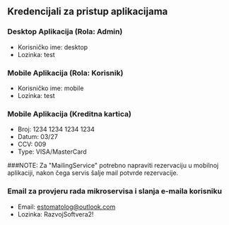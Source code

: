 
## Kredencijali za pristup aplikacijama

### Desktop Aplikacija (Rola: Admin)
- Korisničko ime: desktop
- Lozinka: test

### Mobile Aplikacija (Rola: Korisnik)
- Korisničko ime: mobile
- Lozinka: test

### Mobile Aplikacija (Kreditna kartica)
- Broj: 1234 1234 1234 1234
- Datum: 03/27
- CCV: 009
- Type: VISA/MasterCard

###NOTE: Za "MailingService" potrebno napraviti rezervaciju u mobilnoj aplikaciji, nakon čega servis šalje mail potvrde rezervacije.

### Email za provjeru rada mikroservisa i slanja e-maila korisniku 
- Email: estomatolog@outlook.com
- Lozinka: RazvojSoftvera2!
